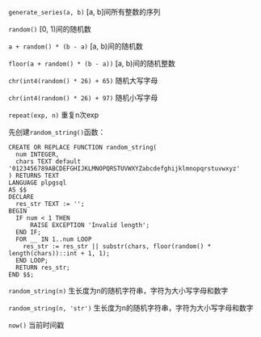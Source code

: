 `generate_series(a, b)` [a, b]间所有整数的序列

`random()` [0, 1)间的随机数

`a + random() * (b - a)` [a, b)间的随机数

`floor(a + random() * (b - a))` [a, b)间的随机整数

`chr(int4(random() * 26) + 65)` 随机大写字母

`chr(int4(random() * 26) + 97)` 随机小写字母

`repeat(exp, n)` 重复n次exp

先创建`random_string()`函数：
```
CREATE OR REPLACE FUNCTION random_string(
  num INTEGER,
  chars TEXT default '0123456789ABCDEFGHIJKLMNOPQRSTUVWXYZabcdefghijklmnopqrstuvwxyz'
) RETURNS TEXT
LANGUAGE plpgsql
AS $$
DECLARE
  res_str TEXT := '';
BEGIN
  IF num < 1 THEN
      RAISE EXCEPTION 'Invalid length';
  END IF;
  FOR __ IN 1..num LOOP
    res_str := res_str || substr(chars, floor(random() * length(chars))::int + 1, 1);
  END LOOP;
  RETURN res_str;
END $$;
```

`random_string(n)` 生长度为n的随机字符串，字符为大小写字母和数字

`random_string(n, 'str')` 生长度为n的随机字符串，字符为大小写字母和数字

`now()` 当前时间戳
